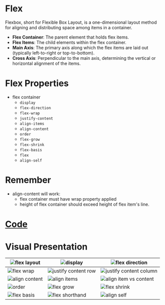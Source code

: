 # Flex
Flexbox, short for Flexible Box Layout, is a one-dimensional layout method for aligning and distributing space among items in a container.

* **Flex Container**: The parent element that holds flex items.
* **Flex Items**: The child elements within the flex container. 
* **Main Axis**: The primary axis along which the flex items are laid out (typically left-to-right or top-to-bottom).
* **Cross Axis**: Perpendicular to the main axis, determining the vertical or horizontal alignment of the items.

# Flex Properties

* flex container
    * `display`
    * `flex-direction`
    * `flex-wrap`
    * `justify-content`
    * `align-items`
    * `align-content`
    * `order`
    * `flex-grow`
    * `flex-shrink`
    * `flex-basis`
    * `flex`
    * `align-self`

# Remember

* align-content will work:
    * flex container must have wrap property applied
    * height of flex container should exceed height of flex item's line.

# [Code](/code/flex.css)

# Visual Presentation

| ![flex layout](https://developer.mozilla.org/en-US/docs/Learn_web_development/Core/CSS_layout/Flexbox/flex_terms.png) | ![display](https://i.sstatic.net/mns2H.jpg) | ![flex direction](https://media2.dev.to/dynamic/image/width=800%2Cheight=%2Cfit=scale-down%2Cgravity=auto%2Cformat=auto/https%3A%2F%2Fdev-to-uploads.s3.amazonaws.com%2Fi%2F4jkkaafn2ef4osrtmhyg.png) |
| -------- | ------- | ------- |
| ![flex wrap](https://miro.medium.com/v2/resize:fit:1400/1*kA8UU3jO8WZ88jgwnCaUhQ.png) | ![justify content row](https://velog.velcdn.com/images/syub98774/post/c592dd07-98a3-4553-86e5-b7c592876697/image.png) | ![justify content column](https://pbs.twimg.com/media/EEcjUNKVUAAeLCE.jpg:large) |
| ![align content](https://miro.medium.com/v2/resize:fit:1100/format:webp/1*YbXBsj4GhbK7wiBmew6Ywg.png) | ![align items](https://miro.medium.com/v2/resize:fit:1400/1*UzqeMowKX_wWTyEWiRhC8g.png) | ![align item vs content](https://cdn.answeroverflow.com/1162108018788417669/image.png) |
| ![order](https://miro.medium.com/v2/resize:fit:1400/1*BdoGsWOIFJ3IGW7j193W2Q.png) | ![flex grow](https://labs.coderschool.vn/codelabs/wv-m11-css-flexbox/img/9cdcfd443113478.png) | ![flex shrink](https://steam.oxxostudio.tw/webp/css/content/flexbox-flex-06.webp) |
| ![flex basis](https://webukatu.com/wordpress/wp-content/uploads/2020/12/2020-12-19_08h56_06.png) | ![flex shorthand](https://pbs.twimg.com/media/FVw85xJXwAMcSc7.jpg) | ![align self](https://pbs.twimg.com/media/FNztTE5VQAAqms9.png) |
